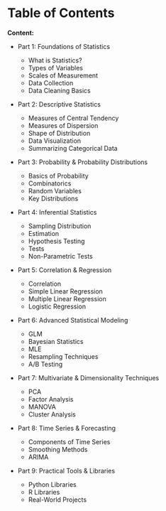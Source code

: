 
# Table of Contents

**Content:**

* Part 1: Foundations of Statistics

  * What is Statistics?
  * Types of Variables
  * Scales of Measurement
  * Data Collection
  * Data Cleaning Basics
* Part 2: Descriptive Statistics

  * Measures of Central Tendency
  * Measures of Dispersion
  * Shape of Distribution
  * Data Visualization
  * Summarizing Categorical Data
* Part 3: Probability & Probability Distributions

  * Basics of Probability
  * Combinatorics
  * Random Variables
  * Key Distributions
* Part 4: Inferential Statistics

  * Sampling Distribution
  * Estimation
  * Hypothesis Testing
  * Tests
  * Non-Parametric Tests
* Part 5: Correlation & Regression

  * Correlation
  * Simple Linear Regression
  * Multiple Linear Regression
  * Logistic Regression
* Part 6: Advanced Statistical Modeling

  * GLM
  * Bayesian Statistics
  * MLE
  * Resampling Techniques
  * A/B Testing
* Part 7: Multivariate & Dimensionality Techniques

  * PCA
  * Factor Analysis
  * MANOVA
  * Cluster Analysis
* Part 8: Time Series & Forecasting

  * Components of Time Series
  * Smoothing Methods
  * ARIMA
* Part 9: Practical Tools & Libraries

  * Python Libraries
  * R Libraries
  * Real-World Projects
